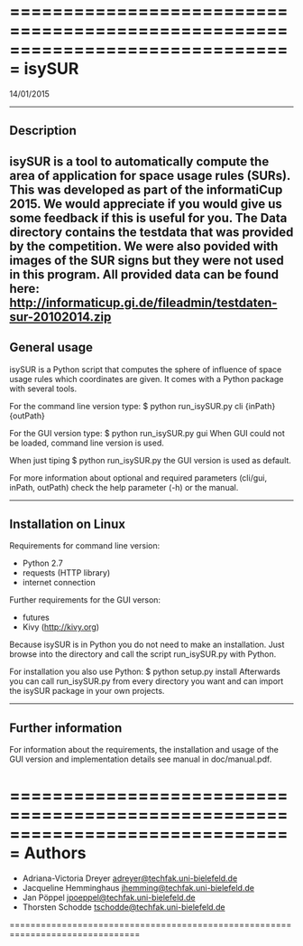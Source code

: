 ===============================================================================
isySUR
===============================================================================
14/01/2015

-------------------------------------------------------------------------------
Description
-------------------------------------------------------------------------------
isySUR is a tool to automatically compute the area of application for space
usage rules (SURs). This was developed as part of the informatiCup 2015. 
We would appreciate if you would give us some feedback if this is useful for you.
The Data directory contains the testdata that was provided by the competition.
We were also povided with images of the SUR signs but they were not used in this
program. All provided data can be found here:
http://informaticup.gi.de/fileadmin/testdaten-sur-20102014.zip
-------------------------------------------------------------------------------
General usage
-------------------------------------------------------------------------------

isySUR is a Python script that computes the sphere of influence of space usage
rules which coordinates are given. It comes with a Python package with several
tools.

For the command line version type:
 $ python run_isySUR.py cli {inPath} {outPath}
 
For the GUI version type:
 $ python run_isySUR.py gui
When GUI could not be loaded, command line version is used.
 
When just tiping
 $ python run_isySUR.py
the GUI version is used as default.

For more information about optional and required parameters (cli/gui, inPath,
outPath) check the help parameter (-h) or the manual.

-------------------------------------------------------------------------------
Installation on Linux
-------------------------------------------------------------------------------

Requirements for command line version:
- Python 2.7
- requests (HTTP library)
- internet connection

Further requirements for the GUI verson:
- futures
- Kivy (http://kivy.org)

Because isySUR is in Python you do not need to make an installation. Just
browse into the directory and call the script run_isySUR.py with Python.

For installation you also use Python:
 $ python setup.py install
Afterwards you can call run_isySUR.py from every directory you want and can
import the isySUR package in your own projects.

-------------------------------------------------------------------------------
Further information
-------------------------------------------------------------------------------

For information about the requirements, the installation and usage of the GUI
version and implementation details see manual in doc/manual.pdf.

===============================================================================
Authors
===============================================================================
 - Adriana-Victoria Dreyer	adreyer@techfak.uni-bielefeld.de
 - Jacqueline Hemminghaus	jhemming@techfak.uni-bielefeld.de
 - Jan Pöppel		jpoeppel@techfak.uni-bielefeld.de
 - Thorsten Schodde	tschodde@techfak.uni-bielefeld.de
 
===============================================================================
